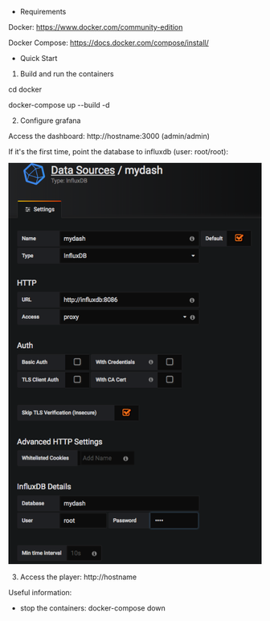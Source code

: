 - Requirements

Docker: https://www.docker.com/community-edition

Docker Compose: https://docs.docker.com/compose/install/

- Quick Start

1. Build and run the containers

cd docker

docker-compose up --build -d

2. Configure grafana

Access the dashboard: http://hostname:3000 (admin/admin)

If it's the first time, point the database to influxdb (user: root/root):

![Grafana config](docs/grafana-config.png?raw=true "Grafana config")


3. Access the player: http://hostname

Useful information:

- stop the containers: docker-compose down
